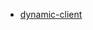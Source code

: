 

- [dynamic-client](https://github.com/kubernetes/client-go/blob/master/examples/dynamic-create-update-delete-deployment/main.go)
